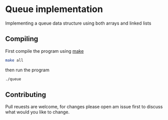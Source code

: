 # Queue implementation
Implementing a queue data structure using both arrays and linked lists

## Compiling
First compile the program using [make](https://www3.ntu.edu.sg/home/ehchua/programming/cpp/gcc_make.html)
```bash
make all
```
then run the program
```bash
./queue
```

## Contributing
Pull reuests are welcome, for changes please open am issue first to discuss what would you like to change.

